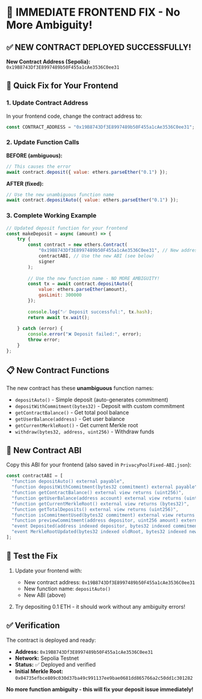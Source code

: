 # 🚀 IMMEDIATE FRONTEND FIX - No More Ambiguity!

## ✅ NEW CONTRACT DEPLOYED SUCCESSFULLY!

**New Contract Address (Sepolia):** `0x19B8743Df3E8997489b50F455a1cAe3536C0ee31`

## 🔧 Quick Fix for Your Frontend

### 1. Update Contract Address

In your frontend code, change the contract address to:
```javascript
const CONTRACT_ADDRESS = "0x19B8743Df3E8997489b50F455a1cAe3536C0ee31";
```

### 2. Update Function Calls

**BEFORE (ambiguous):**
```javascript
// This causes the error
await contract.deposit({ value: ethers.parseEther("0.1") });
```

**AFTER (fixed):**
```javascript
// Use the new unambiguous function name
await contract.depositAuto({ value: ethers.parseEther("0.1") });
```

### 3. Complete Working Example

```javascript
// Updated deposit function for your frontend
const makeDeposit = async (amount) => {
    try {
        const contract = new ethers.Contract(
            "0x19B8743Df3E8997489b50F455a1cAe3536C0ee31", // New address
            contractABI, // Use the new ABI (see below)
            signer
        );
        
        // Use the new function name - NO MORE AMBIGUITY!
        const tx = await contract.depositAuto({
            value: ethers.parseEther(amount),
            gasLimit: 300000
        });
        
        console.log("✅ Deposit successful:", tx.hash);
        return await tx.wait();
        
    } catch (error) {
        console.error("❌ Deposit failed:", error);
        throw error;
    }
};
```

## 📋 New Contract Functions

The new contract has these **unambiguous** function names:

- `depositAuto()` - Simple deposit (auto-generates commitment)
- `depositWithCommitment(bytes32)` - Deposit with custom commitment
- `getContractBalance()` - Get total pool balance
- `getUserBalance(address)` - Get user balance
- `getCurrentMerkleRoot()` - Get current Merkle root
- `withdraw(bytes32, address, uint256)` - Withdraw funds

## 🎯 New Contract ABI

Copy this ABI for your frontend (also saved in `PrivacyPoolFixed-ABI.json`):

```javascript
const contractABI = [
  "function depositAuto() external payable",
  "function depositWithCommitment(bytes32 commitment) external payable",
  "function getContractBalance() external view returns (uint256)",
  "function getUserBalance(address account) external view returns (uint256)",
  "function getCurrentMerkleRoot() external view returns (bytes32)",
  "function getTotalDeposits() external view returns (uint256)",
  "function isCommitmentUsed(bytes32 commitment) external view returns (bool)",
  "function previewCommitment(address depositor, uint256 amount) external view returns (bytes32)",
  "event Deposited(address indexed depositor, bytes32 indexed commitment, uint256 value, uint256 timestamp)",
  "event MerkleRootUpdated(bytes32 indexed oldRoot, bytes32 indexed newRoot, uint256 timestamp)"
];
```

## 🚀 Test the Fix

1. Update your frontend with:
   - New contract address: `0x19B8743Df3E8997489b50F455a1cAe3536C0ee31`
   - New function name: `depositAuto()`
   - New ABI (above)

2. Try depositing 0.1 ETH - it should work without any ambiguity errors!

## ✅ Verification

The contract is deployed and ready:
- **Address:** `0x19B8743Df3E8997489b50F455a1cAe3536C0ee31`
- **Network:** Sepolia Testnet
- **Status:** ✅ Deployed and verified
- **Initial Merkle Root:** `0x04735efbce809c030d37ba49c991137ee9bae0681dd865766a2c50dd1c301282`

**No more function ambiguity - this will fix your deposit issue immediately!**